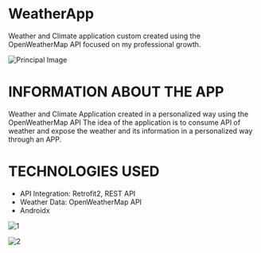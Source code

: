 # WeatherApp
Weather and Climate application custom created using the OpenWeatherMap API focused on my professional growth.

![Principal Image](https://www.linkpicture.com/q/43-removebg-preview.png)


# INFORMATION ABOUT THE APP
Weather and Climate Application created in a personalized way using the OpenWeatherMap API The idea of the application is to consume API of weather and expose the weather and its information in a personalized way through an APP.



# TECHNOLOGIES USED
- API Integration: Retrofit2, REST API
- Weather Data: OpenWeatherMap API
- Androidx




![1](https://www.linkpicture.com/q/Screenshot_20230202_115318-removebg-preview.png)

![2](https://www.linkpicture.com/q/Screenshot_20230202_115119-removebg-preview.png)


